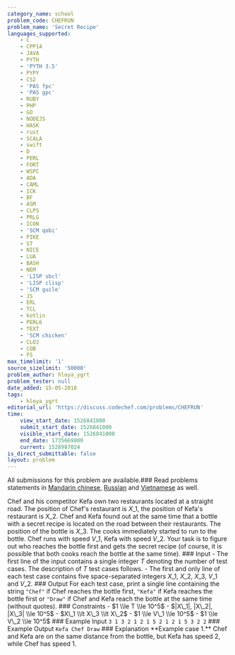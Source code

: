 ```yaml
---
category_name: school
problem_code: CHEFRUN
problem_name: 'Secret Recipe'
languages_supported:
    - C
    - CPP14
    - JAVA
    - PYTH
    - 'PYTH 3.5'
    - PYPY
    - CS2
    - 'PAS fpc'
    - 'PAS gpc'
    - RUBY
    - PHP
    - GO
    - NODEJS
    - HASK
    - rust
    - SCALA
    - swift
    - D
    - PERL
    - FORT
    - WSPC
    - ADA
    - CAML
    - ICK
    - BF
    - ASM
    - CLPS
    - PRLG
    - ICON
    - 'SCM qobi'
    - PIKE
    - ST
    - NICE
    - LUA
    - BASH
    - NEM
    - 'LISP sbcl'
    - 'LISP clisp'
    - 'SCM guile'
    - JS
    - ERL
    - TCL
    - kotlin
    - PERL6
    - TEXT
    - 'SCM chicken'
    - CLOJ
    - COB
    - FS
max_timelimit: '1'
source_sizelimit: '50000'
problem_author: hloya_ygrt
problem_tester: null
date_added: 15-05-2018
tags:
    - hloya_ygrt
editorial_url: 'https://discuss.codechef.com/problems/CHEFRUN'
time:
    view_start_date: 1526841000
    submit_start_date: 1526841000
    visible_start_date: 1526841000
    end_date: 1735669800
    current: 1528987024
is_direct_submittable: false
layout: problem
---
```

All submissions for this problem are available.### Read problems statements in [Mandarin chinese](http://www.codechef.com/download/translated/COOK94/mandarin/CHEFRUN.pdf), [Russian](http://www.codechef.com/download/translated/COOK94/russian/CHEFRUN.pdf) and [Vietnamese](http://www.codechef.com/download/translated/COOK94/vietnamese/CHEFRUN.pdf) as well.

Chef and his competitor Kefa own two restaurants located at a straight road. The position of Chef's restaurant is $X\_1$, the position of Kefa's restaurant is $X\_2$. Chef and Kefa found out at the same time that a bottle with a secret recipe is located on the road between their restaurants. The position of the bottle is $X\_3$. The cooks immediately started to run to the bottle. Chef runs with speed $V\_1$, Kefa with speed $V\_2$. Your task is to figure out who reaches the bottle first and gets the secret recipe (of course, it is possible that both cooks reach the bottle at the same time). ### Input - The first line of the input contains a single integer $T$ denoting the number of test cases. The description of $T$ test cases follows. - The first and only line of each test case contains five space-separated integers $X\_1$, $X\_2$, $X\_3$, $V\_1$ and $V\_2$. ### Output For each test case, print a single line containing the string `"Chef"` if Chef reaches the bottle first, `"Kefa"` if Kefa reaches the bottle first or `"Draw"` if Chef and Kefa reach the bottle at the same time (without quotes). ### Constraints - $1 \\le T \\le 10^5$ - $|X\_1|, |X\_2|, |X\_3| \\le 10^5$ - $X\_1 \\lt X\_3 \\lt X\_2$ - $1 \\le V\_1 \\le 10^5$ - $1 \\le V\_2 \\le 10^5$ ### Example Input ``` 3 1 3 2 1 2 1 5 2 1 2 1 5 3 2 2 ``` ### Example Output ``` Kefa Chef Draw ``` ### Explanation \*\*Example case 1.\*\* Chef and Kefa are on the same distance from the bottle, but Kefa has speed $2$, while Chef has speed $1$.

